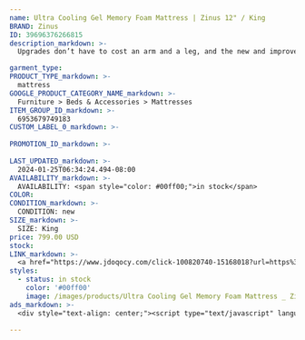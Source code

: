 ```yaml
---
name: Ultra Cooling Gel Memory Foam Mattress | Zinus 12" / King
BRAND: Zinus
ID: 39696376266815
description_markdown: >-
  Upgrades don’t have to cost an arm and a leg, and the new and improved Ultra Cooling Gel Memory Foam Mattress triples cooling performance to upgrade your quality of sleep without breaking the bank or a sweat. Supportive comfort foam is topped with a layer of cooling gel-infused foam to regulate your body temperature for an even cooler night of sleep. Meanwhile our patented 7-zone ventilation system in the top layer allows for better airflow plus the benefit of pressure relief in just the right spots. We wrap all this extra “coolness” in a Cool-to-Touch Soft-Knit cover to add even more ventilation. Fiberglass Free.

garment_type:
PRODUCT_TYPE_markdown: >-
  mattress
GOOGLE_PRODUCT_CATEGORY_NAME_markdown: >-
  Furniture > Beds & Accessories > Mattresses
ITEM_GROUP_ID_markdown: >-
  6953679749183
CUSTOM_LABEL_0_markdown: >-
  
PROMOTION_ID_markdown: >-
  
LAST_UPDATED_markdown: >-
  2024-01-25T06:34:24.494-08:00
AVAILABILITY_markdown: >-
  AVAILABILITY: <span style="color: #00ff00;">in stock</span>
COLOR:
CONDITION_markdown: >-
  CONDITION: new
SIZE_markdown: >-
  SIZE: King
price: 799.00 USD
stock: 
LINK_markdown: >-
  <a href="https://www.jdoqocy.com/click-100820740-15168018?url=https%3A%2F%2Fwww.zinus.com%2Fproducts%2Fultra-cooling-gel-memory-foam-mattress%3Fvariant%3D39696376266815" target="_blank" style="display: inline-block; padding: 10px 20px; font-size: 16px; text-align: center; text-decoration: none; cursor: pointer; border: 1px solid #3498db; color: #3498db; background-color: #fff; border-radius: 5px; transition: background-color 0.3s;">Go to Product</a>
styles:
  - status: in stock
    color: '#00ff00'
    image: /images/products/Ultra Cooling Gel Memory Foam Mattress _ Zinus 12_ _ King/UltraCoolGel2copy.jpg
ads_markdown: >-
  <div style="text-align: center;"><script type="text/javascript" language="javascript" src="https://www.anrdoezrs.net/placeholder-52386694?target=_top&mouseover=N"></script></div>

---
```

